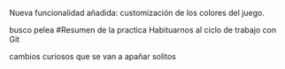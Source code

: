 Nueva funcionalidad añadida: customización de los colores del juego. 

busco pelea
#Resumen de la practica
Habituarnos al ciclo de trabajo con Git

cambios curiosos que se van a apañar solitos